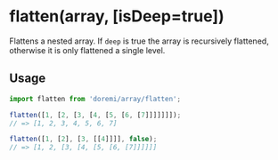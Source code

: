 # flatten(array, [isDeep=true])

Flattens a nested array. If `deep` is true the array is recursively flattened, otherwise it is only flattened a single level.

## Usage

```js
import flatten from 'doremi/array/flatten';

flatten([1, [2, [3, [4, [5, [6, [7]]]]]]]);
// => [1, 2, 3, 4, 5, 6, 7]

flatten([1, [2], [3, [[4]]]], false);
// => [1, 2, [3, [4, [5, [6, [7]]]]]]
```
